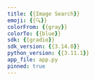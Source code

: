 ```yaml
---
title: {{Image Search}}
emoji: {{🔍}}
colorFrom: {{gray}}
colorTo: {{blue}}
sdk: {{gradio}}
sdk_version: {{3.14.0}}
python_version: {{3.11.1}}
app_file: app.py
pinned: true
---
```

